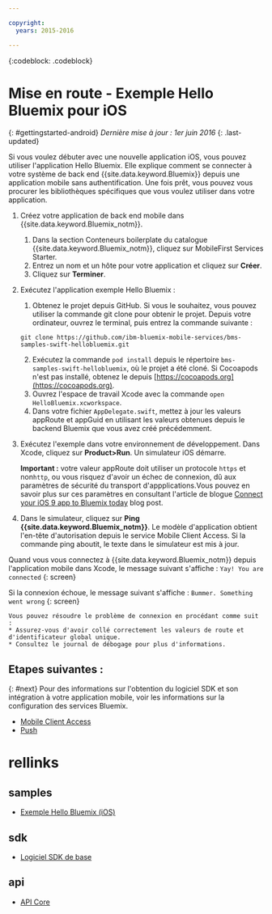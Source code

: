 ```yaml
---

copyright:
  years: 2015-2016

---
```


<!-- Attribute definitions -->
{:codeblock: .codeblock}

# Mise en route - Exemple Hello Bluemix pour iOS
{: #gettingstarted-android}
*Dernière mise à jour : 1er juin 2016*
{: .last-updated}  

Si vous voulez débuter avec une nouvelle application iOS, vous pouvez utiliser l'application Hello Bluemix. Elle explique comment se connecter à votre système de back end {{site.data.keyword.Bluemix}} depuis une application
mobile sans authentification. Une fois prêt, vous pouvez vous procurer les bibliothèques spécifiques que vous voulez utiliser dans
votre application.

1. Créez votre application de back end mobile dans {{site.data.keyword.Bluemix_notm}}.
    1. Dans la section Conteneurs boilerplate du catalogue {{site.data.keyword.Bluemix_notm}}, cliquez sur MobileFirst Services Starter.
    2. Entrez un nom et un hôte pour votre application et cliquez sur **Créer**.
    3. Cliquez sur **Terminer**.
2. Exécutez l'application exemple Hello Bluemix :
	1. Obtenez le projet depuis GitHub. Si vous le souhaitez, vous pouvez utiliser la commande git clone pour obtenir le projet. Depuis votre ordinateur, ouvrez le
terminal, puis entrez la commande suivante :
    ```
    git clone https://github.com/ibm-bluemix-mobile-services/bms-samples-swift-hellobluemix.git
    ```
	2. Exécutez la commande `pod install` depuis le répertoire `bms-samples-swift-hellobluemix`, où le projet a été cloné. Si Cocoapods n'est pas installé, obtenez le depuis [https://cocoapods.org](https://cocoapods.org).
	3. Ouvrez l'espace de travail Xcode avec la commande `open HelloBluemix.xcworkspace`.
	4. Dans votre fichier `AppDelegate.swift`, mettez à jour les valeurs appRoute et appGuid en utilisant les valeurs obtenues depuis le backend Bluemix que vous avez créé précédemment.

3. Exécutez l'exemple dans votre environnement de développement. Dans Xcode, cliquez sur **Product&gt;Run**. Un simulateur iOS démarre.

	**Important :** votre valeur appRoute doit utiliser un protocole `https` et non`http`, ou vous risquez d'avoir un échec de connexion, dû aux paramètres de sécurité du transport d'appplications.Vous pouvez en savoir plus sur ces paramètres en consultant l'article de blogue [Connect your iOS 9 app to Bluemix today](https://developer.ibm.com/bluemix/2015/09/16/connect-your-ios-9-app-to-bluemix/) blog post.

4. Dans le simulateur, cliquez sur **Ping {{site.data.keyword.Bluemix_notm}}**. Le modèle d'application obtient l'en-tête
d'autorisation depuis le service Mobile Client Access. Si la commande ping aboutit, le texte
dans le simulateur est mis à jour.

  Quand vous vous connectez à {{site.data.keyword.Bluemix_notm}} depuis l'application mobile dans Xcode, le message suivant s'affiche : `Yay! You are connected`
  {: screen}

  <!--
  ![Hello World application successfully connected to {{site.data.keyword.Bluemix_notm}}](images/yayconnected.jpg "Figure 1. Hello World application successfully connected to Bluemix")
-->

  Si la connexion échoue, le message suivant s'affiche : `Bummer. Something went wrong`
  {: screen}

 <!--
  ![Hello World application not connected to Bluemix](images/bummer_android.jpg "Figure 2. Hello World application not connected to Bluemix")
  -->

	Vous pouvez résoudre le problème de connexion en procédant comme suit :
	* Assurez-vous d'avoir collé correctement les valeurs de route et d'identificateur global unique.
	* Consultez le journal de débogage pour plus d'informations.


## Etapes suivantes :
{: #next}
Pour des informations sur l'obtention du logiciel SDK et son intégration à votre application mobile, voir les informations sur la configuration des
services Bluemix.
   * [Mobile Client Access](../../services/mobileaccess/index.html)
   * [Push](../../services/mobilepush/index.html)

# rellinks

## samples
   * [Exemple Hello Bluemix (iOS)](https://github.com/ibm-bluemix-mobile-services/bms-samples-swift-hellobluemix)

## sdk
   * [Logiciel SDK de base](https://github.com/ibm-bluemix-mobile-services/bms-clientsdk-android-core)

## api
   * [API Core](https://www.{DomainName}/docs/api/content/api/mobilefirst/android/core-api-doc/overview-summary.html)
